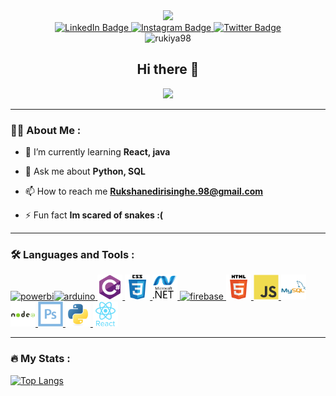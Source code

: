 <div id="header" align="center">
  <img src="https://media.giphy.com/media/M9gbBd9nbDrOTu1Mqx/giphy.gif" width="100"/>
</div>
<div id="badges" align="center">
  <a href="https://www.linkedin.com/in/rukiii/">
  <img src="https://img.shields.io/badge/LinkedIn-blue?style=for-the-badge&logo=linkedin&logoColor=white" alt="LinkedIn Badge"/>
  </a>
  <a href="https://www.instagram.com/_rukiii__/">
  <img src="https://img.shields.io/badge/Instagram-red?style=for-the-badge&logo=instagram&logoColor=white" alt="Instagram Badge">
  </a>  
  <a href="https://twitter.com/Rukiya_Ez">
  <img src="https://img.shields.io/badge/Twitter-blue?style=for-the-badge&logo=twitter&logoColor=white" alt="Twitter Badge"/>
  </a>
</div>
<div id="badges" align="center">
<img src="https://komarev.com/ghpvc/?username=rukiya98&label=Profile%20views&color=0e75b6&style=flat" alt="rukiya98" />
</div>
<h2 align="center">Hi there 👋</h2>
<div id="photo" align="center">
<img src="https://media.licdn.com/dms/image/C5616AQHdAZwmlt3-MQ/profile-displaybackgroundimage-shrink_200_800/0/1628742030836?e=2147483647&v=beta&t=-EQU_CDIBdknkrwEb5j8j7tnMPunCxBw85L684qWg_k">
</div>

---
### :man_technologist: About Me :

- 🌱 I’m currently learning **React, java**

- 💬 Ask me about **Python, SQL**

- 📫 How to reach me **Rukshanedirisinghe.98@gmail.com**

- ⚡ Fun fact **Im scared of snakes :(**

---

### :hammer_and_wrench: Languages and Tools :

<div>
    <p align="left"> <a href="https://www.arduino.cc/" target="_blank" rel="noreferrer"> <img src="https://powerbi.microsoft.com/pictures/shared/social/social-default-image.png" alt="powerbi" width="60" height="40"/><img src="https://cdn.worldvectorlogo.com/logos/arduino-1.svg" alt="arduino" width="40" height="40"/> </a> <a href="https://www.w3schools.com/cs/" target="_blank" rel="noreferrer"> <img src="https://raw.githubusercontent.com/devicons/devicon/master/icons/csharp/csharp-original.svg" alt="csharp" width="40" height="40"/> </a> <a href="https://www.w3schools.com/css/" target="_blank" rel="noreferrer"> <img src="https://raw.githubusercontent.com/devicons/devicon/master/icons/css3/css3-original-wordmark.svg" alt="css3" width="40" height="40"/> </a> <a href="https://dotnet.microsoft.com/" target="_blank" rel="noreferrer"> <img src="https://raw.githubusercontent.com/devicons/devicon/master/icons/dot-net/dot-net-original-wordmark.svg" alt="dotnet" width="40" height="40"/> </a> <a href="https://firebase.google.com/" target="_blank" rel="noreferrer"> <img src="https://www.vectorlogo.zone/logos/firebase/firebase-icon.svg" alt="firebase" width="40" height="40"/> </a> <a href="https://www.w3.org/html/" target="_blank" rel="noreferrer"> <img src="https://raw.githubusercontent.com/devicons/devicon/master/icons/html5/html5-original-wordmark.svg" alt="html5" width="40" height="40"/> </a> <a href="https://developer.mozilla.org/en-US/docs/Web/JavaScript" target="_blank" rel="noreferrer"> <img src="https://raw.githubusercontent.com/devicons/devicon/master/icons/javascript/javascript-original.svg" alt="javascript" width="40" height="40"/> </a> <a href="https://www.mysql.com/" target="_blank" rel="noreferrer"> <img src="https://raw.githubusercontent.com/devicons/devicon/master/icons/mysql/mysql-original-wordmark.svg" alt="mysql" width="40" height="40"/> </a> <a href="https://nodejs.org" target="_blank" rel="noreferrer"> <img src="https://raw.githubusercontent.com/devicons/devicon/master/icons/nodejs/nodejs-original-wordmark.svg" alt="nodejs" width="40" height="40"/> </a> <a href="https://www.photoshop.com/en" target="_blank" rel="noreferrer"> <img src="https://raw.githubusercontent.com/devicons/devicon/master/icons/photoshop/photoshop-line.svg" alt="photoshop" width="40" height="40"/> </a> <a href="https://www.python.org" target="_blank" rel="noreferrer"> <img src="https://raw.githubusercontent.com/devicons/devicon/master/icons/python/python-original.svg" alt="python" width="40" height="40"/> </a> <a href="https://reactjs.org/" target="_blank" rel="noreferrer"> <img src="https://raw.githubusercontent.com/devicons/devicon/master/icons/react/react-original-wordmark.svg" alt="react" width="40" height="40"/> </a> </p>
  
</div>

---
### :fire: My Stats :

[![Top Langs](https://github-readme-stats.vercel.app/api/top-langs/?username=rukiya98&layout=compact&theme=vision-friendly-dark)](https://github.com/anuraghazra/github-readme-stats)

